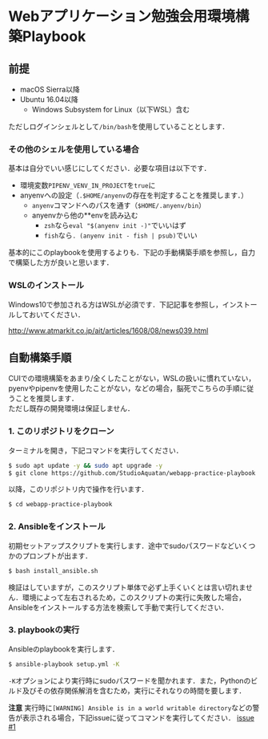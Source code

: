 # Webアプリケーション勉強会用環境構築Playbook

## 前提

- macOS Sierra以降
- Ubuntu 16.04以降
  - Windows Subsystem for Linux（以下WSL）含む

ただしログインシェルとして`/bin/bash`を使用していることとします．

### その他のシェルを使用している場合

基本は自分でいい感じにしてください．必要な項目は以下です．

- 環境変数`PIPENV_VENV_IN_PROJECT`を`true`に
- anyenvへの設定（`.$HOME/anyenv`の存在を判定することを推奨します．）
  - `anyenv`コマンドへのパスを通す（`$HOME/.anyenv/bin`）
  - anyenvから他の\*\*envを読み込む
    - `zsh`なら`eval "$(anyenv init -)"`でいいはず
    - `fish`なら`. (anyenv init - fish | psub)`でいい

基本的にこのplaybookを使用するよりも．下記の手動構築手順を参照し，自力で構築した方が良いと思います．

### WSLのインストール

Windows10で参加される方はWSLが必須です．下記記事を参照し，インストールしておいてください．

http://www.atmarkit.co.jp/ait/articles/1608/08/news039.html

## 自動構築手順

CUIでの環境構築をあまり/全くしたことがない，WSLの扱いに慣れていない，pyenvやpipenvを使用したことがない，などの場合，脳死でこちらの手順に従うことを推奨します．  
ただし既存の開発環境は保証しません．


### 1. このリポジトリをクローン

ターミナルを開き，下記コマンドを実行してください．

```bash
$ sudo apt update -y && sudo apt upgrade -y
$ git clone https://github.com/StudioAquatan/webapp-practice-playbook
```

以降，このリポジトリ内で操作を行います．

```bash
$ cd webapp-practice-playbook
```

### 2. Ansibleをインストール

初期セットアップスクリプトを実行します．途中でsudoパスワードなどいくつかのプロンプトが出ます．

```bash
$ bash install_ansible.sh
```

検証はしていますが，このスクリプト単体で必ず上手くいくとは言い切れません．環境によって左右されるため，このスクリプトの実行に失敗した場合，Ansibleをインストールする方法を検索して手動で実行してください．

### 3. playbookの実行

Ansibleのplaybookを実行します．

```bash
$ ansible-playbook setup.yml -K
```

`-K`オプションにより実行時にsudoパスワードを聞かれます．また，Pythonのビルド及びその依存関係解消を含むため，実行にそれなりの時間を要します．

**注意**
実行時に`[WARNING] Ansible is in a world writable directory`などの警告が表示される場合，下記issueに従ってコマンドを実行してください．
[issue #1](https://github.com/StudioAquatan/webapp-practice-playbook/issues/1)

 
